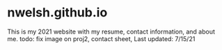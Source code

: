 # nwelsh.github.io
This is my 2021 website with my resume, contact information, and about me. 
todo: fix image on proj2, contact sheet, 
Last updated: 7/15/21

